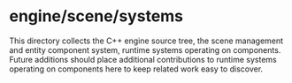 # engine/scene/systems

This directory collects the C++ engine source tree, the scene management and entity component system, runtime systems operating on components.
Future additions should place additional contributions to runtime systems operating on components here to keep related work easy to discover.

